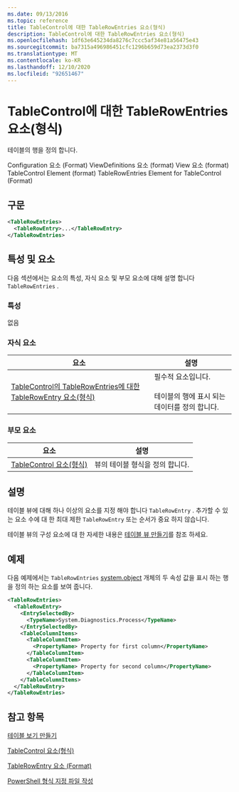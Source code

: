 ```yaml
---
ms.date: 09/13/2016
ms.topic: reference
title: TableControl에 대한 TableRowEntries 요소(형식)
description: TableControl에 대한 TableRowEntries 요소(형식)
ms.openlocfilehash: 1df63e645234da8276c7ccc5af34e81a56475e43
ms.sourcegitcommit: ba7315a496986451cfc1296b659d73ea2373d3f0
ms.translationtype: MT
ms.contentlocale: ko-KR
ms.lasthandoff: 12/10/2020
ms.locfileid: "92651467"
---
```

# <a name="tablerowentries-element-for-tablecontrol-format"></a>TableControl에 대한 TableRowEntries 요소(형식)

테이블의 행을 정의 합니다.

Configuration 요소 (Format) ViewDefinitions 요소 (format) View 요소 (format) TableControl Element (format) TableRowEntries Element for TableControl (Format)

## <a name="syntax"></a>구문

```xml
<TableRowEntries>
  <TableRowEntry>...</TableRowEntry>
</TableRowEntries>
```

## <a name="attributes-and-elements"></a>특성 및 요소

다음 섹션에서는 요소의 특성, 자식 요소 및 부모 요소에 대해 설명 합니다 `TableRowEntries` .

### <a name="attributes"></a>특성

없음

### <a name="child-elements"></a>자식 요소

|요소|설명|
|-------------|-----------------|
|[TableControl의 TableRowEntries에 대한 TableRowEntry 요소(형식)](./tablerowentry-element-for-tablerowentries-for-tablecontrol-format.md)|필수적 요소입니다.<br /><br /> 테이블의 행에 표시 되는 데이터를 정의 합니다.|

### <a name="parent-elements"></a>부모 요소

|요소|설명|
|-------------|-----------------|
|[TableControl 요소(형식)](./tablecontrol-element-format.md)|뷰의 테이블 형식을 정의 합니다.|

## <a name="remarks"></a>설명

테이블 뷰에 대해 하나 이상의 요소를 지정 해야 합니다 `TableRowEntry` . 추가할 수 있는 요소 수에 대 한 최대 제한 `TableRowEntry` 또는 순서가 중요 하지 않습니다.

테이블 뷰의 구성 요소에 대 한 자세한 내용은 [테이블 뷰 만들기](./creating-a-table-view.md)를 참조 하세요.

## <a name="example"></a>예제

다음 예제에서는 `TableRowEntries` [system.object](/dotnet/api/System.Diagnostics.Process) 개체의 두 속성 값을 표시 하는 행을 정의 하는 요소를 보여 줍니다.

```xml
<TableRowEntries>
  <TableRowEntry>
    <EntrySelectedBy>
      <TypeName>System.Diagnostics.Process</TypeName>
    </EntrySelectedBy>
    <TableColumnItems>
      <TableColumnItem>
        <PropertyName> Property for first column</PropertyName>
      </TableColumnItem>
      <TableColumnItem>
        <PropertyName> Property for second column</PropertyName>
      </TableColumnItem>
    </TableColumnItems>
  </TableRowEntry>
</TableRowEntries>

```

## <a name="see-also"></a>참고 항목

[테이블 보기 만들기](./creating-a-table-view.md)

[TableControl 요소(형식)](./tablecontrol-element-format.md)

[TableRowEntry 요소 (Format)](./tablerowentry-element-for-tablerowentries-for-tablecontrol-format.md)

[PowerShell 형식 지정 파일 작성](./writing-a-powershell-formatting-file.md)
